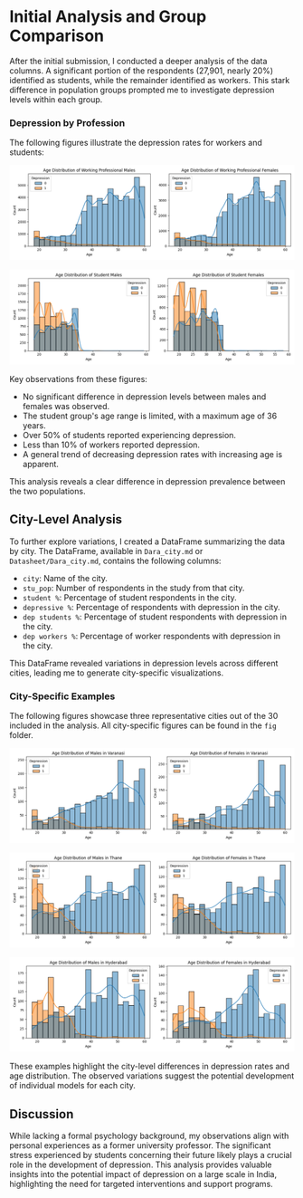# Initial Analysis and Group Comparison

After the initial submission, I conducted a deeper analysis of the data columns.  A significant portion of the respondents (27,901, nearly 20%) identified as students, while the remainder identified as workers.  This stark difference in population groups prompted me to investigate depression levels within each group.

### Depression by Profession

The following figures illustrate the depression rates for workers and students:

![Depression in Working Professionals](fig/Work_Working_Professional.png)

![Depression in Students](fig/Work_Student.png)

Key observations from these figures:

*   No significant difference in depression levels between males and females was observed.
*   The student group's age range is limited, with a maximum age of 36 years.
*   Over 50% of students reported experiencing depression.
*   Less than 10% of workers reported depression.
*   A general trend of decreasing depression rates with increasing age is apparent.

This analysis reveals a clear difference in depression prevalence between the two populations.

## City-Level Analysis

To further explore variations, I created a DataFrame summarizing the data by city.  The DataFrame, available in `Dara_city.md` or `Datasheet/Dara_city.md`, contains the following columns:

*   `city`: Name of the city.
*   `stu_pop`: Number of respondents in the study from that city.
*   `student %`: Percentage of student respondents in the city.
*   `depressive %`: Percentage of respondents with depression in the city.
*   `dep students %`: Percentage of student respondents with depression in the city.
*   `dep workers %`: Percentage of worker respondents with depression in the city.

This DataFrame revealed variations in depression levels across different cities, leading me to generate city-specific visualizations.

### City-Specific Examples

The following figures showcase three representative cities out of the 30 included in the analysis.  All city-specific figures can be found in the `fig` folder.

![Depression and Demographics in Varanasi](fig/City_Varanasi.png)

![Depression and Demographics in Thane](fig/City_Thane.png)

![Depression and Demographics in Hyderabad](fig/City_Hyderabad.png)

These examples highlight the city-level differences in depression rates and age distribution.  The observed variations suggest the potential development of individual models for each city.

## Discussion

While lacking a formal psychology background, my observations align with personal experiences as a former university professor. The significant stress experienced by students concerning their future likely plays a crucial role in the development of depression. This analysis provides valuable insights into the potential impact of depression on a large scale in India, highlighting the need for targeted interventions and support programs.




